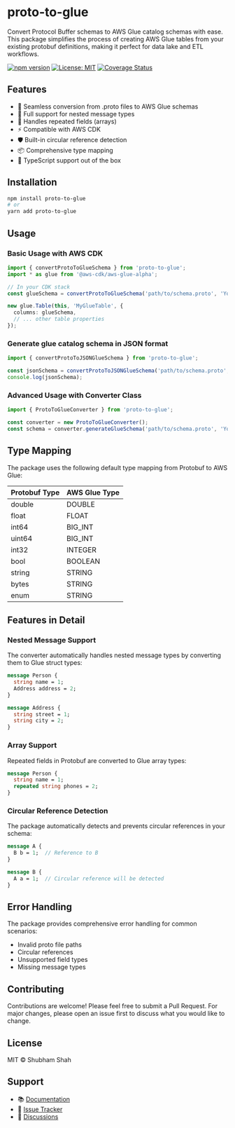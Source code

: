 # proto-to-glue

Convert Protocol Buffer schemas to AWS Glue catalog schemas with ease. This package simplifies the process of creating AWS Glue tables from your existing protobuf definitions, making it perfect for data lake and ETL workflows.

[![npm version](https://img.shields.io/npm/v/proto-to-glue.svg)](https://www.npmjs.com/package/proto-to-glue)
[![License: MIT](https://img.shields.io/badge/License-MIT-yellow.svg)](https://opensource.org/licenses/MIT)
[![Coverage Status](https://coveralls.io/repos/github/shubhamshah207/proto-to-glue/badge.svg?branch=main)](https://coveralls.io/github/shubhamshah207/proto-to-glue?branch=main)



## Features

- 🚀 Seamless conversion from .proto files to AWS Glue schemas
- 💪 Full support for nested message types
- 🔄 Handles repeated fields (arrays)
- ⚡ Compatible with AWS CDK
- 🛡️ Built-in circular reference detection
- 📦 Comprehensive type mapping
- 🎯 TypeScript support out of the box

## Installation

```bash
npm install proto-to-glue
# or
yarn add proto-to-glue
```

## Usage

### Basic Usage with AWS CDK

```typescript
import { convertProtoToGlueSchema } from 'proto-to-glue';
import * as glue from '@aws-cdk/aws-glue-alpha';

// In your CDK stack
const glueSchema = convertProtoToGlueSchema('path/to/schema.proto', 'YourMessageName');

new glue.Table(this, 'MyGlueTable', {
  columns: glueSchema,
  // ... other table properties
});
```

### Generate glue catalog schema in JSON format

```typescript
import { convertProtoToJSONGlueSchema } from 'proto-to-glue';

const jsonSchema = convertProtoToJSONGlueSchema('path/to/schema.proto', 'YourMessageName');
console.log(jsonSchema);
```

### Advanced Usage with Converter Class

```typescript
import { ProtoToGlueConverter } from 'proto-to-glue';

const converter = new ProtoToGlueConverter();
const schema = converter.generateGlueSchema('path/to/schema.proto', 'YourMessageName');
```

## Type Mapping

The package uses the following default type mapping from Protobuf to AWS Glue:

| Protobuf Type | AWS Glue Type |
|---------------|---------------|
| double        | DOUBLE        |
| float         | FLOAT         |
| int64         | BIG_INT       |
| uint64        | BIG_INT       |
| int32         | INTEGER       |
| bool          | BOOLEAN       |
| string        | STRING        |
| bytes         | STRING        |
| enum          | STRING        |

## Features in Detail

### Nested Message Support
The converter automatically handles nested message types by converting them to Glue struct types:

```protobuf
message Person {
  string name = 1;
  Address address = 2;
}

message Address {
  string street = 1;
  string city = 2;
}
```

### Array Support
Repeated fields in Protobuf are converted to Glue array types:

```protobuf
message Person {
  string name = 1;
  repeated string phones = 2;
}
```

### Circular Reference Detection
The package automatically detects and prevents circular references in your schema:

```protobuf
message A {
  B b = 1;  // Reference to B
}

message B {
  A a = 1;  // Circular reference will be detected
}
```

## Error Handling

The package provides comprehensive error handling for common scenarios:

- Invalid proto file paths
- Circular references
- Unsupported field types
- Missing message types

## Contributing

Contributions are welcome! Please feel free to submit a Pull Request. For major changes, please open an issue first to discuss what you would like to change.

## License

MIT © Shubham Shah

## Support

- 📚 [Documentation](https://github.com/shubhamshah207/proto-to-glue/wiki)
- 🐛 [Issue Tracker](https://github.com/shubhamshah207/proto-to-glue/issues)
- 💬 [Discussions](https://github.com/shubhamshah207/proto-to-glue/discussions)